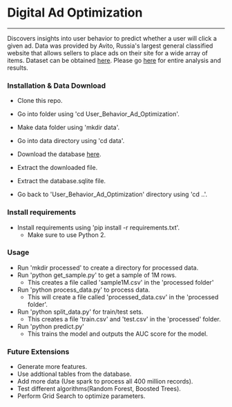 # Digital Ad Optimization
------------------------------------

Discovers insights into user behavior to predict whether a user will click a given ad. Data was provided by Avito, Russia's largest general classified website that allows sellers to place ads on their site for a wide array of items. Dataset can be obtained [here](https://www.kaggle.com/c/avito-context-ad-clicks/data). Please go [here](https://jleung46.github.io/) for entire analysis and results.

### Installation & Data Download

* Clone this repo.
* Go into folder using 'cd User_Behavior_Ad_Optimization'.
* Make data folder using 'mkdir data'.
* Go into data directory using 'cd data'.
* Download the database [here](https://www.kaggle.com/c/avito-context-ad-clicks/data).
* Extract the downloaded file.
* Extract the database.sqlite file.

* Go back to 'User_Behavior_Ad_Optimization' directory using 'cd ..'.

### Install requirements 

* Install requirements using 'pip install -r requirements.txt'.
	* Make sure to use Python 2.

### Usage

* Run 'mkdir processed' to create a directory for processed data.
* Run 'python get_sample.py' to get a sample of 1M rows.
	* This creates a file called 'sample1M.csv' in the 'processed folder'
* Run 'python process_data.py' to process data.
	* This will create a file called 'processed_data.csv' in the 'processed folder'.
* Run 'python split_data.py' for train/test sets.
	* This creates a file 'train.csv' and 'test.csv' in the 'processed' folder.
* Run 'python predict.py'
	* This trains the model and outputs the AUC score for the model.

### Future Extensions

* Generate more features.
* Use addtional tables from the database.
* Add more data (Use spark to process all 400 million records). 
* Test different algorithms(Random Forest, Boosted Trees).
* Perform Grid Search to optimize parameters.

